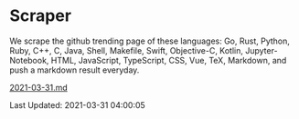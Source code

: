 # Scraper

We scrape the github trending page of these languages: Go, Rust, Python, Ruby, C++, C, Java, Shell, Makefile, Swift, Objective-C, Kotlin, Jupyter-Notebook, HTML, JavaScript, TypeScript, CSS, Vue, TeX, Markdown, and push a markdown result everyday.

[2021-03-31.md](https://github.com/yangwenmai/github-trending-backup/blob/master/2021-03-31.md)

Last Updated: 2021-03-31 04:00:05